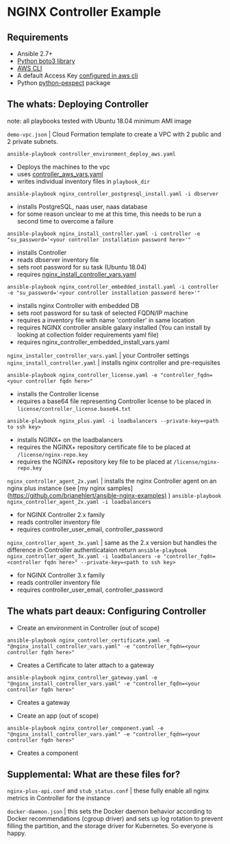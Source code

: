 NGINX Controller Example
===========================

Requirements
---------------

- Ansible 2.7+
- [Python boto3 library](https://aws.amazon.com/sdk-for-python/)
- [AWS CLI](https://docs.aws.amazon.com/cli/latest/userguide/cli-chap-install.html)
- A default Access Key [configured in aws cli](https://docs.aws.amazon.com/cli/latest/userguide/cli-chap-configure.html)
- Python [python-pexpect](https://pexpect.readthedocs.io/en/stable/) package


The whats: Deploying Controller
---------------------------------

note: all playbooks tested with Ubuntu 18.04 minimum AMI image

`demo-vpc.json` | Cloud Formation template to create a VPC with 2 public and 2 private subnets.

`ansible-playbook controller_environment_deploy_aws.yaml`

- Deploys the machines to the vpc
- uses [controller_aws_vars.yaml](controller_aws_vars.yaml)
- writes individual inventory files in `playbook_dir`

`ansible-playbook nginx_controller_postgresql_install.yaml -i dbserver`

- installs PostgreSQL, naas user, naas database
- for some reason unclear to me at this time, this needs to be run a second time to overcome a failure

`ansible-playbook nginx_install_controller.yaml -i controller -e "su_password='<your controller installation password here>'"`

- installs Controller
- reads dbserver inventory file
- sets root password for su task (Ubuntu 18.04)
- requires [nginx_install_controller_vars.yaml](nginx_install_controller_vars.yaml)

`ansible-playbook nginx_controller_embedded_install.yaml -i controller -e "su_password='<your controller installation password here>'"`
- installs nginx Controller with embedded DB
- sets root password for su task of selected FQDN/IP machine
- requires a inventory file with name 'controller' in same location
- requires NGINX controller ansible galaxy installed (You can install by looking at collection folder requirements yaml file)
- requires nginx_controller_embedded_install_vars.yaml

`nginx_installer_controller_vars.yaml` | your Controller settings
`nginx_install_controller.yaml` | installs nginx controller and pre-requisites

`ansible-playbook nginx_controller_license.yaml -e "controller_fqdn=<your controller fqdn here>"`
- installs the Controller license
- requires a base64 file representing Controller license to be placed in `license/controller_license.base64.txt`

`ansible-playbook nginx_plus.yaml -i loadbalancers --private-key=<path to ssh key>`
- installs NGINX+ on the loadbalancers
- requires the NGINX+ repository certificate file to be placed at `/license/nginx-repo.key`
- requires the NGINX+ repository key file to be placed at `/license/nginx-repo.key`

`nginx_controller_agent_2x.yaml` | installs the nginx Controller agent on an nginx plus instance (see [my nginx samples] (<https://github.com/brianehlert/ansible-nginx-examples)> )
`ansible-playbook nginx_controller_agent_2x.yaml -i loadbalancers`

- for NGINX Controller 2.x family
- reads controller inventory file
- requires controller_user_email, controller_password

`nginx_controller_agent_3x.yaml` | same as the 2.x version but handles the difference in Controller authenticataion return
`ansible-playbook nginx_controller_agent_3x.yaml -i loadbalancers -e "controller_fqdn=<controller fqdn here>" --private-key=<path to ssh key>`

- for NGINX Controller 3.x family
- reads controller inventory file
- requires controller_user_email, controller_password


The whats part deaux: Configuring Controller
----------------------------------------------

- Create an environment in Controller (out of scope)

`ansible-playbook nginx_controller_certificate.yaml -e "@nginx_install_controller_vars.yaml" -e "controller_fqdn=<your controller fqdn here>"`

- Creates a Certificate to later attach to a gateway

`ansible-playbook nginx_controller_gateway.yaml -e "@nginx_install_controller_vars.yaml" -e "controller_fqdn=<your controller fqdn here>"`

- Creates a gateway


- Create an app (out of scope)

`ansible-playbook nginx_controller_component.yaml -e "@nginx_install_controller_vars.yaml" -e "controller_fqdn=<your controller fqdn here>"`

- Creates a component


Supplemental: What are these files for?
-----------------------------------------

`nginx-plus-api.conf` and `stub_status.conf` | these fully enable all nginx metrics in Controller for the instance

`docker-daemon.json` | this sets the Docker daemon behavior according to Docker recommendations (cgroup driver) and sets up log rotation to prevent filling the partition, and the storage driver for Kubernetes.  So everyone is happy.
